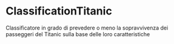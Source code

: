 # ClassificationTitanic
Classificatore in grado di prevedere o meno la sopravvivenza dei passeggeri del Titanic sulla base delle loro caratteristiche
